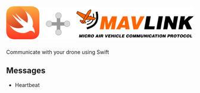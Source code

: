 # <img src="https://github.com/fjbelchi/SwiftyMavlink/blob/master/logo.png">

Communicate with your drone using Swift

## Messages
- Heartbeat
